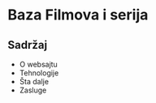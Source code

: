 <h1>Baza Filmova i serija </h1>
<h2>Sadržaj</h2>
<ul>
  <li>O websajtu</li>
  <li>Tehnologije</li>
  <li>Šta dalje</li>
  <li>Zasluge</li>
</ul>
